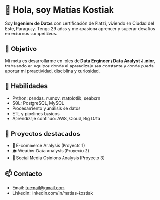 # 👋 Hola, soy Matías Kostiak

Soy **Ingeniero de Datos** con certificación de Platzi, viviendo en Ciudad del Este, Paraguay. Tengo 29 años y me apasiona aprender y superar desafíos en entornos competitivos.

## 🎯 Objetivo
Mi meta es desarrollarme en roles de **Data Engineer / Data Analyst Junior**, trabajando en equipos donde el aprendizaje sea constante y donde pueda aportar mi proactividad, disciplina y curiosidad.

## 🚀 Habilidades
- Python: pandas, numpy, matplotlib, seaborn  
- SQL: PostgreSQL, MySQL  
- Procesamiento y análisis de datos  
- ETL y pipelines básicos  
- Aprendizaje continuo: AWS, Cloud, Big Data  

## 📂 Proyectos destacados
- 🛒 E-commerce Analysis (Proyecto 1)  
- 🌦️ Weather Data Analysis (Proyecto 2)  
- 💬 Social Media Opinions Analysis (Proyecto 3)  

## 📫 Contacto
- Email: tuemail@gmail.com  
- LinkedIn: linkedin.com/in/matias-kostiak  
